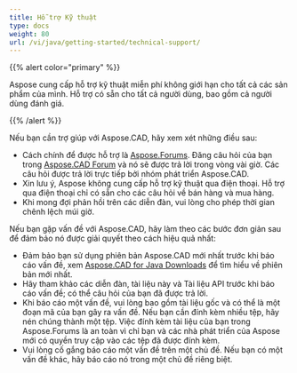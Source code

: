 ```yaml
---
title: Hỗ trợ Kỹ thuật
type: docs
weight: 80
url: /vi/java/getting-started/technical-support/
---
```


{{% alert color="primary" %}}

Aspose cung cấp hỗ trợ kỹ thuật miễn phí không giới hạn cho tất cả các sản phẩm của mình. Hỗ trợ có sẵn cho tất cả người dùng, bao gồm cả người dùng đánh giá.

{{% /alert %}}

Nếu bạn cần trợ giúp với Aspose.CAD, hãy xem xét những điều sau:

- Cách chính để được hỗ trợ là [Aspose.Forums](https://forum.aspose.com/). Đăng câu hỏi của bạn trong [Aspose.CAD Forum](https://forum.aspose.com/c/cad/19) và nó sẽ được trả lời trong vòng vài giờ. Các câu hỏi được trả lời trực tiếp bởi nhóm phát triển Aspose.CAD.
- Xin lưu ý, Aspose không cung cấp hỗ trợ kỹ thuật qua điện thoại. Hỗ trợ qua điện thoại chỉ có sẵn cho các câu hỏi về bán hàng và mua hàng.
- Khi mong đợi phản hồi trên các diễn đàn, vui lòng cho phép thời gian chênh lệch múi giờ.

Nếu bạn gặp vấn đề với Aspose.CAD, hãy làm theo các bước đơn giản sau để đảm bảo nó được giải quyết theo cách hiệu quả nhất:

- Đảm bảo bạn sử dụng phiên bản Aspose.CAD mới nhất trước khi báo cáo vấn đề, xem [Aspose.CAD for Java Downloads](https://releases.aspose.com/java/repo/com/aspose/aspose-cad/) để tìm hiểu về phiên bản mới nhất.
- Hãy tham khảo các diễn đàn, tài liệu này và Tài liệu API trước khi báo cáo vấn đề; có thể câu hỏi của bạn đã được trả lời.
- Khi báo cáo một vấn đề, vui lòng bao gồm tài liệu gốc và có thể là một đoạn mã của bạn gây ra vấn đề. Nếu bạn cần đính kèm nhiều tệp, hãy nén chúng thành một tệp. Việc đính kèm tài liệu của bạn trong Aspose.Forums là an toàn vì chỉ bạn và các nhà phát triển của Aspose mới có quyền truy cập vào các tệp đã được đính kèm.
- Vui lòng cố gắng báo cáo một vấn đề trên một chủ đề. Nếu bạn có một vấn đề khác, hãy báo cáo nó trong một chủ đề riêng biệt.
